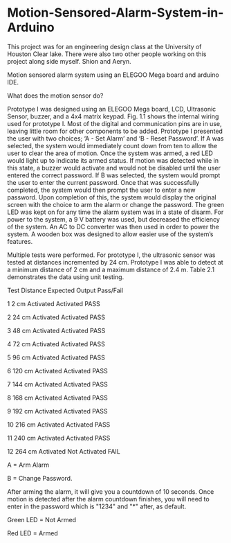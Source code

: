 # Motion-Sensored-Alarm-System-in-Arduino

This project was for an engineering design class at the University of Houston Clear lake. There were also two other people working on this project along side myself. Shion and Aeryn.



Motion sensored alarm system using an ELEGOO Mega board and arduino IDE.

What does the motion sensor do?

  Prototype I was designed using an ELEGOO Mega board, LCD, Ultrasonic Sensor, 
buzzer, and a 4x4 matrix keypad. Fig. 1.1 shows the internal wiring used for prototype I. Most of 
the digital and communication pins are in use, leaving little room for other components to be 
added.
  Prototype I presented the user with two choices; ‘A - Set Alarm’ and ‘B - Reset 
Password’. If A was selected, the system would immediately count down from ten to allow the 
user to clear the area of motion. Once the system was armed, a red LED would light up to 
indicate its armed status. If motion was detected while in this state, a buzzer would activate and 
would not be disabled until the user entered the correct password. If B was selected, the system 
would prompt the user to enter the current password. Once that was successfully completed, the 
system would then prompt the user to enter a new password. Upon completion of this, the system 
would display the original screen with the choice to arm the alarm or change the password. The 
green LED was kept on for any time the alarm system was in a state of disarm. For power to the 
system, a 9 V battery was used, but decreased the efficiency of the system. An AC to DC 
converter was then used in order to power the system. A wooden box was designed to allow 
easier use of the system’s features. 


  Multiple tests were performed. For prototype I, the ultrasonic sensor
was tested at distances incremented by 24 cm. Prototype I was able to detect at a minimum 
distance of 2 cm and a maximum distance of 2.4 m. Table 2.1 demonstrates the data using unit 
testing.

Test Distance Expected Output Pass/Fail

1 2 cm Activated Activated PASS

2 24 cm Activated Activated PASS

3 48 cm Activated Activated PASS

4 72 cm Activated Activated PASS

5 96 cm Activated Activated PASS

6 120 cm Activated Activated PASS

7 144 cm Activated Activated PASS

8 168 cm Activated Activated PASS

9 192 cm Activated Activated PASS

10 216 cm Activated Activated PASS

11 240 cm Activated Activated PASS

12 264 cm Activated Not Activated FAIL


A = Arm Alarm

B = Change Password. 

After arming the alarm, it will give you a countdown of 10 seconds. Once motion is detected after the alarm countdown finishes, you will need to enter in the password which is "1234" and "*" after, as default. 

Green LED = Not Armed

Red LED = Armed
